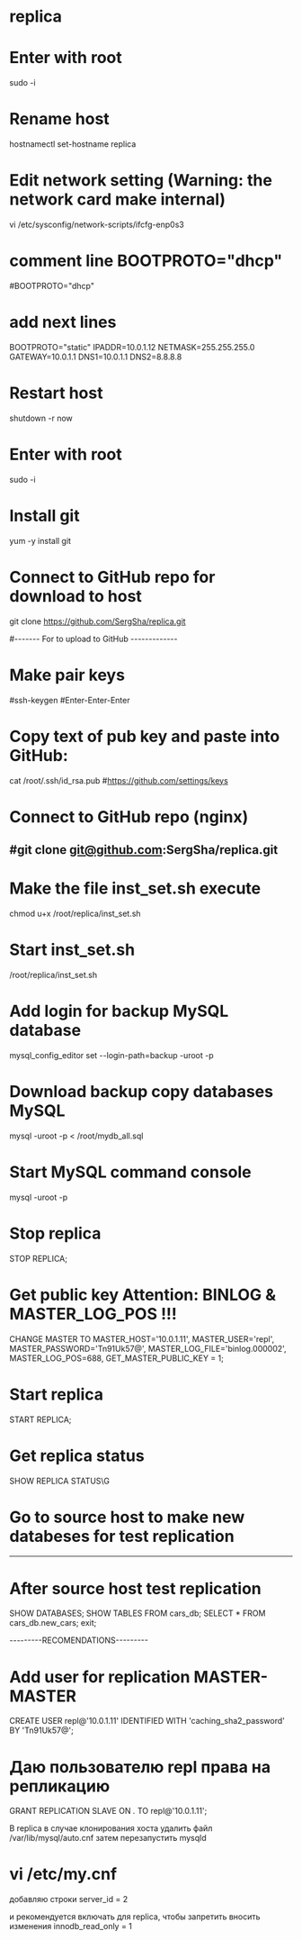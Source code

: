 # replica
# Enter with root
sudo -i

# Rename host
hostnamectl set-hostname replica 

# Edit network setting (Warning: the network card make internal)
vi /etc/sysconfig/network-scripts/ifcfg-enp0s3

# comment line BOOTPROTO="dhcp"
#BOOTPROTO="dhcp"

# add next lines
BOOTPROTO="static"
IPADDR=10.0.1.12
NETMASK=255.255.255.0
GATEWAY=10.0.1.1
DNS1=10.0.1.1
DNS2=8.8.8.8

# Restart host
shutdown -r now

# Enter with root
sudo -i

# Install git
yum -y install git

# Connect to GitHub repo for download to host
git clone https://github.com/SergSha/replica.git

#------- For to upload to GitHub -------------
# Make pair keys
#ssh-keygen #Enter-Enter-Enter
# Copy text of pub key and paste into GitHub:
cat /root/.ssh/id_rsa.pub
#https://github.com/settings/keys
# Connect to GitHub repo (nginx)
#git clone git@github.com:SergSha/replica.git
------------------------------------------------

# Make the file inst_set.sh execute
chmod u+x /root/replica/inst_set.sh

# Start inst_set.sh
/root/replica/inst_set.sh

# Add login for backup MySQL database
mysql_config_editor set --login-path=backup -uroot -p

# Download backup copy databases MySQL
mysql -uroot -p < /root/mydb_all.sql

# Start MySQL command console
mysql -uroot -p

# Stop replica
STOP REPLICA;

# Get public key Attention: BINLOG & MASTER_LOG_POS !!!
CHANGE MASTER TO MASTER_HOST='10.0.1.11', MASTER_USER='repl', MASTER_PASSWORD='Tn91Uk57@', MASTER_LOG_FILE='binlog.000002', MASTER_LOG_POS=688, GET_MASTER_PUBLIC_KEY = 1;

# Start replica
START REPLICA;

# Get replica status
SHOW REPLICA STATUS\G

# Go to source host to make new databeses for test replication
----------------------------------------------------
# After source host test replication
SHOW DATABASES;
SHOW TABLES FROM cars_db;
SELECT * FROM cars_db.new_cars;
exit;

---------RECOMENDATIONS---------
# Add user for replication MASTER-MASTER
CREATE USER repl@'10.0.1.11' IDENTIFIED WITH 'caching_sha2_password' BY 'Tn91Uk57@';

# Даю пользователю repl права на репликацию
GRANT REPLICATION SLAVE ON *.* TO repl@'10.0.1.11';

В replica в случае клонирования хоста удалить файл
/var/lib/mysql/auto.cnf
затем перезапустить mysqld

# vi /etc/my.cnf
добавляю строки
server_id = 2

и рекомендуется включать для replica, чтобы запретить вносить изменения
innodb_read_only = 1
